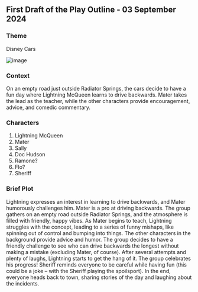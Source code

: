 ## First Draft of the Play Outline - 03 September 2024

### Theme

Disney Cars

![image](https://github.com/user-attachments/assets/b49371a6-bf94-496a-a7f6-bd1f34d17ba2)

### Context

On an empty road just outside Radiator Springs, the cars decide to have a fun day where Lightning McQueen learns to drive backwards. Mater takes the lead as the teacher, while the other characters provide encouragement, advice, and comedic commentary.

### Characters

1. Lightning McQueen
2. Mater
3. Sally
4. Doc Hudson
5. Ramone?
6. Flo?
7. Sheriff

### Brief Plot

Lightning expresses an interest in learning to drive backwards, and Mater humorously challenges him. Mater is a pro at driving backwards. The group gathers on an empty road outside Radiator Springs, and the atmosphere is filled with friendly, happy vibes. As Mater begins to teach, Lightning struggles with the concept, leading to a series of funny mishaps, like spinning out of control and bumping into things. The other characters in the background provide advice and humor. The group decides to have a friendly challenge to see who can drive backwards the longest without making a mistake (excluding Mater, of course). After several attempts and plenty of laughs, Lightning starts to get the hang of it. The group celebrates his progress! Sheriff reminds everyone to be careful while having fun (this could be a joke – with the Sheriff playing the spoilsport). In the end, everyone heads back to town, sharing stories of the day and laughing about the incidents.
